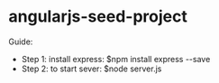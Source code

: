 # angularjs-seed-project

Guide:
* Step 1: install express: $npm install express --save
* Step 2: to start sever: $node server.js
